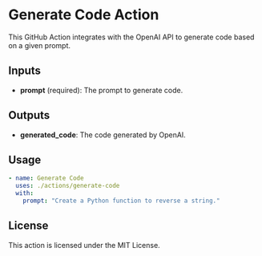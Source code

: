 # Generate Code Action

This GitHub Action integrates with the OpenAI API to generate code based on a given prompt.

## Inputs

- **prompt** (required): The prompt to generate code.

## Outputs

- **generated_code**: The code generated by OpenAI.

## Usage

```yaml
- name: Generate Code
  uses: ./actions/generate-code
  with:
    prompt: "Create a Python function to reverse a string."
```

## License

This action is licensed under the MIT License.
